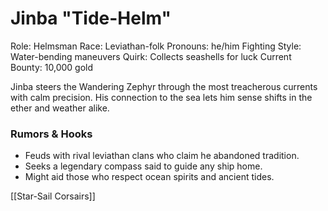 # Jinba "Tide-Helm"

Role: Helmsman
Race: Leviathan-folk
Pronouns: he/him
Fighting Style: Water-bending maneuvers
Quirk: Collects seashells for luck
Current Bounty: 10,000 gold

Jinba steers the Wandering Zephyr through the most treacherous currents with calm precision. His connection to the sea lets him sense shifts in the ether and weather alike.

### Rumors & Hooks
- Feuds with rival leviathan clans who claim he abandoned tradition.
- Seeks a legendary compass said to guide any ship home.
- Might aid those who respect ocean spirits and ancient tides.

[[Star-Sail Corsairs]]
